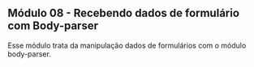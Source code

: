 ## Módulo 08 - Recebendo dados de formulário com Body-parser

Esse módulo trata da manipulação dados de formulários com o módulo body-parser.
